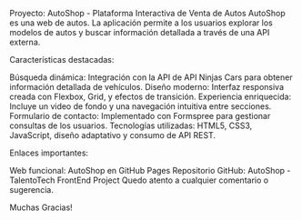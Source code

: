 Proyecto: AutoShop - Plataforma Interactiva de Venta de Autos
AutoShop es una web de autos. La aplicación permite a los usuarios explorar los modelos de autos y buscar información detallada a través de una API externa.

Características destacadas:

Búsqueda dinámica: Integración con la API de API Ninjas Cars para obtener información detallada de vehículos.
Diseño moderno: Interfaz responsiva creada con Flexbox, Grid, y efectos de transición.
Experiencia enriquecida: Incluye un video de fondo y una navegación intuitiva entre secciones.
Formulario de contacto: Implementado con Formspree para gestionar consultas de los usuarios.
Tecnologías utilizadas:
HTML5, CSS3, JavaScript, diseño adaptativo y consumo de API REST.

Enlaces importantes:

Web funcional: AutoShop en GitHub Pages
Repositorio GitHub: AutoShop - TalentoTech FrontEnd Project
Quedo atento a cualquier comentario o sugerencia. 

Muchas Gracias!
